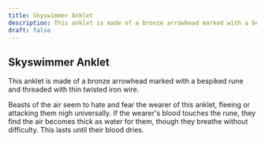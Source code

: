 ```yaml
---
title: Skyswimmer Anklet
description: This anklet is made of a bronze arrowhead marked with a bespiked rune and threaded with thin twisted iron wire....
draft: false
---
```


## Skyswimmer Anklet

This anklet is made of a bronze arrowhead marked with a bespiked rune and threaded with thin twisted iron wire.

Beasts of the air seem to hate and fear the wearer of this anklet, fleeing or attacking them nigh universally. If the wearer's blood touches the rune, they find the air becomes thick as water for them, though they breathe without difficulty. This lasts until their blood dries.
